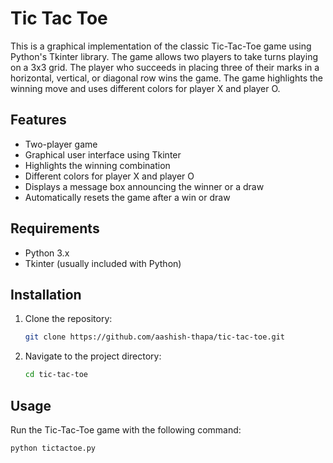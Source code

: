 # Tic Tac Toe

This is a graphical implementation of the classic Tic-Tac-Toe game using Python's Tkinter library. The game allows two players to take turns playing on a 3x3 grid. The player who succeeds in placing three of their marks in a horizontal, vertical, or diagonal row wins the game. The game highlights the winning move and uses different colors for player X and player O.

## Features

- Two-player game
- Graphical user interface using Tkinter
- Highlights the winning combination
- Different colors for player X and player O
- Displays a message box announcing the winner or a draw
- Automatically resets the game after a win or draw

## Requirements

- Python 3.x
- Tkinter (usually included with Python)

## Installation

1. Clone the repository:
    ```bash
    git clone https://github.com/aashish-thapa/tic-tac-toe.git
    ```
2. Navigate to the project directory:
    ```bash
    cd tic-tac-toe
    ```

## Usage

Run the Tic-Tac-Toe game with the following command:
```bash
python tictactoe.py
